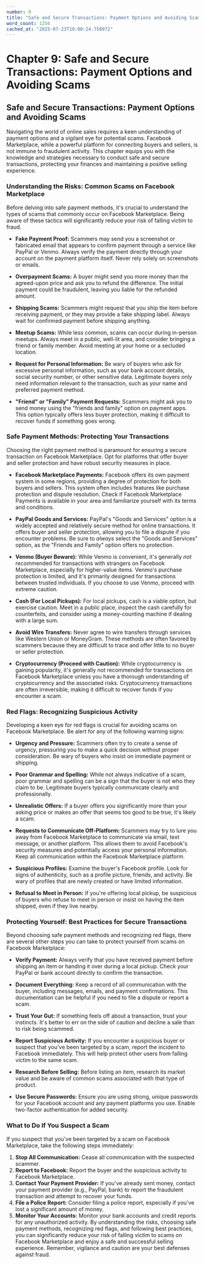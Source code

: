 ```yaml
---
number: 9
title: "Safe and Secure Transactions: Payment Options and Avoiding Scams"
word_count: 1256
cached_at: "2025-07-23T19:00:24.758972"
---
```


# Chapter 9: Safe and Secure Transactions: Payment Options and Avoiding Scams

## Safe and Secure Transactions: Payment Options and Avoiding Scams

Navigating the world of online sales requires a keen understanding of payment options and a vigilant eye for potential scams. Facebook Marketplace, while a powerful platform for connecting buyers and sellers, is not immune to fraudulent activity. This chapter equips you with the knowledge and strategies necessary to conduct safe and secure transactions, protecting your finances and maintaining a positive selling experience.


### Understanding the Risks: Common Scams on Facebook Marketplace

Before delving into safe payment methods, it's crucial to understand the types of scams that commonly occur on Facebook Marketplace. Being aware of these tactics will significantly reduce your risk of falling victim to fraud.

*   **Fake Payment Proof:** Scammers may send you a screenshot or fabricated email that appears to confirm payment through a service like PayPal or Venmo. Always verify the payment directly through your account on the payment platform itself. Never rely solely on screenshots or emails.
*   **Overpayment Scams:** A buyer might send you more money than the agreed-upon price and ask you to refund the difference. The initial payment could be fraudulent, leaving you liable for the refunded amount.

*   **Shipping Scams:** Scammers might request that you ship the item before receiving payment, or they may provide a fake shipping label. Always wait for confirmed payment before shipping anything.
*   **Meetup Scams:** While less common, scams can occur during in-person meetups. Always meet in a public, well-lit area, and consider bringing a friend or family member. Avoid meeting at your home or a secluded location.

*   **Request for Personal Information:** Be wary of buyers who ask for excessive personal information, such as your bank account details, social security number, or other sensitive data. Legitimate buyers only need information relevant to the transaction, such as your name and preferred payment method.
*   **"Friend" or "Family" Payment Requests:** Scammers might ask you to send money using the "friends and family" option on payment apps. This option typically offers less buyer protection, making it difficult to recover funds if something goes wrong.


### Safe Payment Methods: Protecting Your Transactions

Choosing the right payment method is paramount for ensuring a secure transaction on Facebook Marketplace. Opt for platforms that offer buyer and seller protection and have robust security measures in place.

*   **Facebook Marketplace Payments:** Facebook offers its own payment system in some regions, providing a degree of protection for both buyers and sellers. This system often includes features like purchase protection and dispute resolution. Check if Facebook Marketplace Payments is available in your area and familiarize yourself with its terms and conditions.
*   **PayPal Goods and Services:** PayPal's "Goods and Services" option is a widely accepted and relatively secure method for online transactions. It offers buyer and seller protection, allowing you to file a dispute if you encounter problems. Be sure to *always* select the "Goods and Services" option, as the "Friends and Family" option offers no protection.

*   **Venmo (Buyer Beware):** While Venmo is convenient, it's generally *not* recommended for transactions with strangers on Facebook Marketplace, especially for higher-value items. Venmo's purchase protection is limited, and it's primarily designed for transactions between trusted individuals. If you choose to use Venmo, proceed with extreme caution.
*   **Cash (For Local Pickups):** For local pickups, cash is a viable option, but exercise caution. Meet in a public place, inspect the cash carefully for counterfeits, and consider using a money-counting machine if dealing with a large sum.

*   **Avoid Wire Transfers:** Never agree to wire transfers through services like Western Union or MoneyGram. These methods are often favored by scammers because they are difficult to trace and offer little to no buyer or seller protection.
*   **Cryptocurrency (Proceed with Caution):** While cryptocurrency is gaining popularity, it's generally not recommended for transactions on Facebook Marketplace unless you have a thorough understanding of cryptocurrency and the associated risks. Cryptocurrency transactions are often irreversible, making it difficult to recover funds if you encounter a scam.


### Red Flags: Recognizing Suspicious Activity

Developing a keen eye for red flags is crucial for avoiding scams on Facebook Marketplace. Be alert for any of the following warning signs:

*   **Urgency and Pressure:** Scammers often try to create a sense of urgency, pressuring you to make a quick decision without proper consideration. Be wary of buyers who insist on immediate payment or shipping.
*   **Poor Grammar and Spelling:** While not always indicative of a scam, poor grammar and spelling can be a sign that the buyer is not who they claim to be. Legitimate buyers typically communicate clearly and professionally.

*   **Unrealistic Offers:** If a buyer offers you significantly more than your asking price or makes an offer that seems too good to be true, it's likely a scam.
*   **Requests to Communicate Off-Platform:** Scammers may try to lure you away from Facebook Marketplace to communicate via email, text message, or another platform. This allows them to avoid Facebook's security measures and potentially access your personal information. Keep all communication within the Facebook Marketplace platform.

*   **Suspicious Profiles:** Examine the buyer's Facebook profile. Look for signs of authenticity, such as a profile picture, friends, and activity. Be wary of profiles that are newly created or have limited information.
*   **Refusal to Meet in Person:** If you're offering local pickup, be suspicious of buyers who refuse to meet in person or insist on having the item shipped, even if they live nearby.


### Protecting Yourself: Best Practices for Secure Transactions

Beyond choosing safe payment methods and recognizing red flags, there are several other steps you can take to protect yourself from scams on Facebook Marketplace:

*   **Verify Payment:** Always verify that you have received payment before shipping an item or handing it over during a local pickup. Check your PayPal or bank account directly to confirm the transaction.
*   **Document Everything:** Keep a record of all communication with the buyer, including messages, emails, and payment confirmations. This documentation can be helpful if you need to file a dispute or report a scam.

*   **Trust Your Gut:** If something feels off about a transaction, trust your instincts. It's better to err on the side of caution and decline a sale than to risk being scammed.
*   **Report Suspicious Activity:** If you encounter a suspicious buyer or suspect that you've been targeted by a scam, report the incident to Facebook immediately. This will help protect other users from falling victim to the same scam.

*   **Research Before Selling:** Before listing an item, research its market value and be aware of common scams associated with that type of product.
*   **Use Secure Passwords:** Ensure you are using strong, unique passwords for your Facebook account and any payment platforms you use. Enable two-factor authentication for added security.


### What to Do If You Suspect a Scam

If you suspect that you've been targeted by a scam on Facebook Marketplace, take the following steps immediately:

1.  **Stop All Communication:** Cease all communication with the suspected scammer.
2.  **Report to Facebook:** Report the buyer and the suspicious activity to Facebook Marketplace.
3.  **Contact Your Payment Provider:** If you've already sent money, contact your payment provider (e.g., PayPal, bank) to report the fraudulent transaction and attempt to recover your funds.
4.  **File a Police Report:** Consider filing a police report, especially if you've lost a significant amount of money.
5.  **Monitor Your Accounts:** Monitor your bank accounts and credit reports for any unauthorized activity.
By understanding the risks, choosing safe payment methods, recognizing red flags, and following best practices, you can significantly reduce your risk of falling victim to scams on Facebook Marketplace and enjoy a safe and successful selling experience. Remember, vigilance and caution are your best defenses against fraud.
